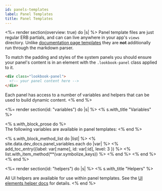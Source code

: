 ```yaml
---
id: panels-templates
label: Panel Templates
title: Panel Templates
---
```


<%= render section(overview: true) do |s| %>
  Panel template files are just regular ERB partials, and can can live anywhere in your app's `views` directory. Unlike [documentation page templates](/guide/pages/) they are **not** additionally run through the markdown parser.

  To match the padding and styles of the system panels you should ensure your panel's content is in an element with the `.lookbook-panel` class applied to it.

  ```html
  <div class="lookbook-panel">
    <!-- your panel content here -->
  </div>
  ```

  Each panel has access to a number of variables and helpers that can be used to build dynamic content.
<% end %>

<%= render section(id: "variables") do |s| %>
  <% s.with_title "Variables" %>

  <% s.with_block_prose do %>    
    The following variables are available in panel templates:
  <% end %>

  <% s.with_block_method_list do |list| %>
    <% site.data.dev_docs.panel_variables.each do |var| %>
      <% add_toc_entry({label: var[:name], id: var[:id], level: 3 }) %>
      <% list.with_item_method(**(var.symbolize_keys)) %>
    <% end %>
  <% end %>
<% end %>

<%= render section(id: "helpers") do |s| %>
  <% s.with_title "Helpers" %>

  All UI helpers are available for use within panel templates. See the [UI elements helper docs](<%= api_url :ui_elements_helper %>) for details.
<% end %>
